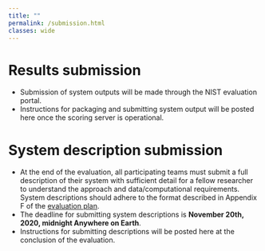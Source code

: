 ```yaml
---
title: ""
permalink: /submission.html
classes: wide
---
```


# <a name="results"></a>Results submission

* Submission of system outputs will be made through the NIST evaluation
  portal.
* Instructions for packaging and submitting system output will be posted here
  once the scoring server is operational.


# <a name="system"></a>System description submission

* At the end of the evaluation, all participating teams must submit a full
  description of their system with sufficient detail for a fellow researcher
  to understand the approach and data/computational requirements. System
  descriptions should adhere to the format described in Appendix F of the
  [evaluation plan](index.html#plan).
* The deadline for submitting system descriptions is **November 20th, 2020,
  midnight Anywhere on Earth**.
* Instructions for submitting descriptions will be posted here at the
  conclusion of the evaluation.
